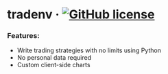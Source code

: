 # tradenv &middot; [![GitHub license](https://img.shields.io/badge/license-MIT-green.svg)](https://github.com/kersh1337228/tradenv/blob/re/LICENSE)
### Features:
- Write trading strategies with no limits using Python
- No personal data required
- Custom client-side charts
